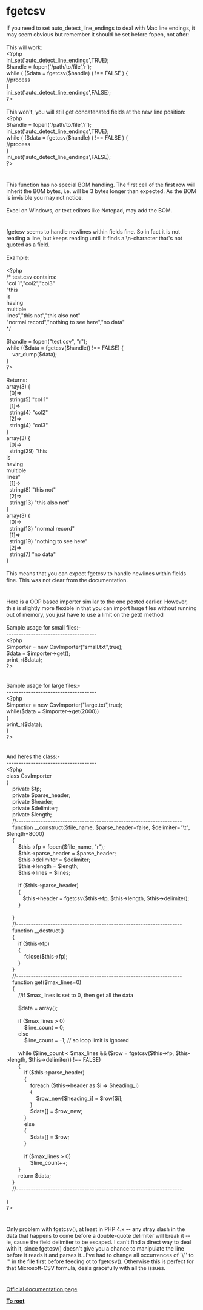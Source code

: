 # fgetcsv




<div class="phpcode"><span class="html">
If you need to set auto_detect_line_endings to deal with Mac line endings, it may seem obvious but remember it should be set before fopen, not after:<br><br>This will work:<br><span class="default">&lt;?php<br>ini_set</span><span class="keyword">(</span><span class="string">&apos;auto_detect_line_endings&apos;</span><span class="keyword">,</span><span class="default">TRUE</span><span class="keyword">);<br></span><span class="default">$handle </span><span class="keyword">= </span><span class="default">fopen</span><span class="keyword">(</span><span class="string">&apos;/path/to/file&apos;</span><span class="keyword">,</span><span class="string">&apos;r&apos;</span><span class="keyword">);<br>while ( (</span><span class="default">$data </span><span class="keyword">= </span><span class="default">fgetcsv</span><span class="keyword">(</span><span class="default">$handle</span><span class="keyword">) ) !== </span><span class="default">FALSE </span><span class="keyword">) {<br></span><span class="comment">//process<br></span><span class="keyword">}<br></span><span class="default">ini_set</span><span class="keyword">(</span><span class="string">&apos;auto_detect_line_endings&apos;</span><span class="keyword">,</span><span class="default">FALSE</span><span class="keyword">);<br></span><span class="default">?&gt;<br></span><br>This won&apos;t, you will still get concatenated fields at the new line position:<br><span class="default">&lt;?php<br>$handle </span><span class="keyword">= </span><span class="default">fopen</span><span class="keyword">(</span><span class="string">&apos;/path/to/file&apos;</span><span class="keyword">,</span><span class="string">&apos;r&apos;</span><span class="keyword">);<br></span><span class="default">ini_set</span><span class="keyword">(</span><span class="string">&apos;auto_detect_line_endings&apos;</span><span class="keyword">,</span><span class="default">TRUE</span><span class="keyword">);<br>while ( (</span><span class="default">$data </span><span class="keyword">= </span><span class="default">fgetcsv</span><span class="keyword">(</span><span class="default">$handle</span><span class="keyword">) ) !== </span><span class="default">FALSE </span><span class="keyword">) {<br></span><span class="comment">//process<br></span><span class="keyword">}<br></span><span class="default">ini_set</span><span class="keyword">(</span><span class="string">&apos;auto_detect_line_endings&apos;</span><span class="keyword">,</span><span class="default">FALSE</span><span class="keyword">);<br></span><span class="default">?&gt;</span>
</span>
</div>
  

#


<div class="phpcode"><span class="html">
This function has no special BOM handling. The first cell of the first row will inherit the BOM bytes, i.e. will be 3 bytes longer than expected. As the BOM is invisible you may not notice.<br><br>Excel on Windows, or text editors like Notepad, may add the BOM.</span>
</div>
  

#


<div class="phpcode"><span class="html">
fgetcsv seems to handle newlines within fields fine. So in fact it is not reading a line, but keeps reading untill it finds a \n-character that&apos;s not quoted as a field.<br><br>Example:<br><br><span class="default">&lt;?php<br></span><span class="comment">/* test.csv contains:<br>&quot;col 1&quot;,&quot;col2&quot;,&quot;col3&quot;<br>&quot;this<br>is<br>having<br>multiple<br>lines&quot;,&quot;this not&quot;,&quot;this also not&quot;<br>&quot;normal record&quot;,&quot;nothing to see here&quot;,&quot;no data&quot;<br>*/<br><br></span><span class="default">$handle </span><span class="keyword">= </span><span class="default">fopen</span><span class="keyword">(</span><span class="string">&quot;test.csv&quot;</span><span class="keyword">, </span><span class="string">&quot;r&quot;</span><span class="keyword">);<br>while ((</span><span class="default">$data </span><span class="keyword">= </span><span class="default">fgetcsv</span><span class="keyword">(</span><span class="default">$handle</span><span class="keyword">)) !== </span><span class="default">FALSE</span><span class="keyword">) {<br>&#xA0; &#xA0; </span><span class="default">var_dump</span><span class="keyword">(</span><span class="default">$data</span><span class="keyword">);<br>}<br></span><span class="default">?&gt;<br></span><br>Returns:<br>array(3) {<br>&#xA0; [0]=&gt;<br>&#xA0; string(5) &quot;col 1&quot;<br>&#xA0; [1]=&gt;<br>&#xA0; string(4) &quot;col2&quot;<br>&#xA0; [2]=&gt;<br>&#xA0; string(4) &quot;col3&quot;<br>}<br>array(3) {<br>&#xA0; [0]=&gt;<br>&#xA0; string(29) &quot;this<br>is<br>having<br>multiple<br>lines&quot;<br>&#xA0; [1]=&gt;<br>&#xA0; string(8) &quot;this not&quot;<br>&#xA0; [2]=&gt;<br>&#xA0; string(13) &quot;this also not&quot;<br>}<br>array(3) {<br>&#xA0; [0]=&gt;<br>&#xA0; string(13) &quot;normal record&quot;<br>&#xA0; [1]=&gt;<br>&#xA0; string(19) &quot;nothing to see here&quot;<br>&#xA0; [2]=&gt;<br>&#xA0; string(7) &quot;no data&quot;<br>}<br><br>This means that you can expect fgetcsv to handle newlines within fields fine. This was not clear from the documentation.</span>
</div>
  

#


<div class="phpcode"><span class="html">
Here is a OOP based importer similar to the one posted earlier. However, this is slightly more flexible in that you can import huge files without running out of memory, you just have to use a limit on the get() method
<br>
<br>Sample usage for small files:-
<br>-------------------------------------
<br><span class="default">&lt;?php
<br>$importer </span><span class="keyword">= new </span><span class="default">CsvImporter</span><span class="keyword">(</span><span class="string">&quot;small.txt&quot;</span><span class="keyword">,</span><span class="default">true</span><span class="keyword">);
<br></span><span class="default">$data </span><span class="keyword">= </span><span class="default">$importer</span><span class="keyword">-&gt;</span><span class="default">get</span><span class="keyword">();
<br></span><span class="default">print_r</span><span class="keyword">(</span><span class="default">$data</span><span class="keyword">);
<br></span><span class="default">?&gt;
<br></span>
<br>
<br>Sample usage for large files:-
<br>-------------------------------------
<br><span class="default">&lt;?php
<br>$importer </span><span class="keyword">= new </span><span class="default">CsvImporter</span><span class="keyword">(</span><span class="string">&quot;large.txt&quot;</span><span class="keyword">,</span><span class="default">true</span><span class="keyword">);
<br>while(</span><span class="default">$data </span><span class="keyword">= </span><span class="default">$importer</span><span class="keyword">-&gt;</span><span class="default">get</span><span class="keyword">(</span><span class="default">2000</span><span class="keyword">))
<br>{
<br></span><span class="default">print_r</span><span class="keyword">(</span><span class="default">$data</span><span class="keyword">);
<br>}
<br></span><span class="default">?&gt;
<br></span>
<br>
<br>And heres the class:-
<br>-------------------------------------
<br><span class="default">&lt;?php
<br></span><span class="keyword">class </span><span class="default">CsvImporter
<br></span><span class="keyword">{
<br>&#xA0; &#xA0; private </span><span class="default">$fp</span><span class="keyword">;
<br>&#xA0; &#xA0; private </span><span class="default">$parse_header</span><span class="keyword">;
<br>&#xA0; &#xA0; private </span><span class="default">$header</span><span class="keyword">;
<br>&#xA0; &#xA0; private </span><span class="default">$delimiter</span><span class="keyword">;
<br>&#xA0; &#xA0; private </span><span class="default">$length</span><span class="keyword">;
<br>&#xA0; &#xA0; </span><span class="comment">//--------------------------------------------------------------------
<br>&#xA0; &#xA0; </span><span class="keyword">function </span><span class="default">__construct</span><span class="keyword">(</span><span class="default">$file_name</span><span class="keyword">, </span><span class="default">$parse_header</span><span class="keyword">=</span><span class="default">false</span><span class="keyword">, </span><span class="default">$delimiter</span><span class="keyword">=</span><span class="string">&quot;\t&quot;</span><span class="keyword">, </span><span class="default">$length</span><span class="keyword">=</span><span class="default">8000</span><span class="keyword">)
<br>&#xA0; &#xA0; {
<br>&#xA0; &#xA0; &#xA0; &#xA0; </span><span class="default">$this</span><span class="keyword">-&gt;</span><span class="default">fp </span><span class="keyword">= </span><span class="default">fopen</span><span class="keyword">(</span><span class="default">$file_name</span><span class="keyword">, </span><span class="string">&quot;r&quot;</span><span class="keyword">);
<br>&#xA0; &#xA0; &#xA0; &#xA0; </span><span class="default">$this</span><span class="keyword">-&gt;</span><span class="default">parse_header </span><span class="keyword">= </span><span class="default">$parse_header</span><span class="keyword">;
<br>&#xA0; &#xA0; &#xA0; &#xA0; </span><span class="default">$this</span><span class="keyword">-&gt;</span><span class="default">delimiter </span><span class="keyword">= </span><span class="default">$delimiter</span><span class="keyword">;
<br>&#xA0; &#xA0; &#xA0; &#xA0; </span><span class="default">$this</span><span class="keyword">-&gt;</span><span class="default">length </span><span class="keyword">= </span><span class="default">$length</span><span class="keyword">;
<br>&#xA0; &#xA0; &#xA0; &#xA0; </span><span class="default">$this</span><span class="keyword">-&gt;</span><span class="default">lines </span><span class="keyword">= </span><span class="default">$lines</span><span class="keyword">;
<br>
<br>&#xA0; &#xA0; &#xA0; &#xA0; if (</span><span class="default">$this</span><span class="keyword">-&gt;</span><span class="default">parse_header</span><span class="keyword">)
<br>&#xA0; &#xA0; &#xA0; &#xA0; {
<br>&#xA0; &#xA0; &#xA0; &#xA0; &#xA0;&#xA0; </span><span class="default">$this</span><span class="keyword">-&gt;</span><span class="default">header </span><span class="keyword">= </span><span class="default">fgetcsv</span><span class="keyword">(</span><span class="default">$this</span><span class="keyword">-&gt;</span><span class="default">fp</span><span class="keyword">, </span><span class="default">$this</span><span class="keyword">-&gt;</span><span class="default">length</span><span class="keyword">, </span><span class="default">$this</span><span class="keyword">-&gt;</span><span class="default">delimiter</span><span class="keyword">);
<br>&#xA0; &#xA0; &#xA0; &#xA0; }
<br>
<br>&#xA0; &#xA0; }
<br>&#xA0; &#xA0; </span><span class="comment">//--------------------------------------------------------------------
<br>&#xA0; &#xA0; </span><span class="keyword">function </span><span class="default">__destruct</span><span class="keyword">()
<br>&#xA0; &#xA0; {
<br>&#xA0; &#xA0; &#xA0; &#xA0; if (</span><span class="default">$this</span><span class="keyword">-&gt;</span><span class="default">fp</span><span class="keyword">)
<br>&#xA0; &#xA0; &#xA0; &#xA0; {
<br>&#xA0; &#xA0; &#xA0; &#xA0; &#xA0; &#xA0; </span><span class="default">fclose</span><span class="keyword">(</span><span class="default">$this</span><span class="keyword">-&gt;</span><span class="default">fp</span><span class="keyword">);
<br>&#xA0; &#xA0; &#xA0; &#xA0; }
<br>&#xA0; &#xA0; }
<br>&#xA0; &#xA0; </span><span class="comment">//--------------------------------------------------------------------
<br>&#xA0; &#xA0; </span><span class="keyword">function </span><span class="default">get</span><span class="keyword">(</span><span class="default">$max_lines</span><span class="keyword">=</span><span class="default">0</span><span class="keyword">)
<br>&#xA0; &#xA0; {
<br>&#xA0; &#xA0; &#xA0; &#xA0; </span><span class="comment">//if $max_lines is set to 0, then get all the data
<br>
<br>&#xA0; &#xA0; &#xA0; &#xA0; </span><span class="default">$data </span><span class="keyword">= array();
<br>
<br>&#xA0; &#xA0; &#xA0; &#xA0; if (</span><span class="default">$max_lines </span><span class="keyword">&gt; </span><span class="default">0</span><span class="keyword">)
<br>&#xA0; &#xA0; &#xA0; &#xA0; &#xA0; &#xA0; </span><span class="default">$line_count </span><span class="keyword">= </span><span class="default">0</span><span class="keyword">;
<br>&#xA0; &#xA0; &#xA0; &#xA0; else
<br>&#xA0; &#xA0; &#xA0; &#xA0; &#xA0; &#xA0; </span><span class="default">$line_count </span><span class="keyword">= -</span><span class="default">1</span><span class="keyword">; </span><span class="comment">// so loop limit is ignored
<br>
<br>&#xA0; &#xA0; &#xA0; &#xA0; </span><span class="keyword">while (</span><span class="default">$line_count </span><span class="keyword">&lt; </span><span class="default">$max_lines </span><span class="keyword">&amp;&amp; (</span><span class="default">$row </span><span class="keyword">= </span><span class="default">fgetcsv</span><span class="keyword">(</span><span class="default">$this</span><span class="keyword">-&gt;</span><span class="default">fp</span><span class="keyword">, </span><span class="default">$this</span><span class="keyword">-&gt;</span><span class="default">length</span><span class="keyword">, </span><span class="default">$this</span><span class="keyword">-&gt;</span><span class="default">delimiter</span><span class="keyword">)) !== </span><span class="default">FALSE</span><span class="keyword">)
<br>&#xA0; &#xA0; &#xA0; &#xA0; {
<br>&#xA0; &#xA0; &#xA0; &#xA0; &#xA0; &#xA0; if (</span><span class="default">$this</span><span class="keyword">-&gt;</span><span class="default">parse_header</span><span class="keyword">)
<br>&#xA0; &#xA0; &#xA0; &#xA0; &#xA0; &#xA0; {
<br>&#xA0; &#xA0; &#xA0; &#xA0; &#xA0; &#xA0; &#xA0; &#xA0; foreach (</span><span class="default">$this</span><span class="keyword">-&gt;</span><span class="default">header </span><span class="keyword">as </span><span class="default">$i </span><span class="keyword">=&gt; </span><span class="default">$heading_i</span><span class="keyword">)
<br>&#xA0; &#xA0; &#xA0; &#xA0; &#xA0; &#xA0; &#xA0; &#xA0; {
<br>&#xA0; &#xA0; &#xA0; &#xA0; &#xA0; &#xA0; &#xA0; &#xA0; &#xA0; &#xA0; </span><span class="default">$row_new</span><span class="keyword">[</span><span class="default">$heading_i</span><span class="keyword">] = </span><span class="default">$row</span><span class="keyword">[</span><span class="default">$i</span><span class="keyword">];
<br>&#xA0; &#xA0; &#xA0; &#xA0; &#xA0; &#xA0; &#xA0; &#xA0; }
<br>&#xA0; &#xA0; &#xA0; &#xA0; &#xA0; &#xA0; &#xA0; &#xA0; </span><span class="default">$data</span><span class="keyword">[] = </span><span class="default">$row_new</span><span class="keyword">;
<br>&#xA0; &#xA0; &#xA0; &#xA0; &#xA0; &#xA0; }
<br>&#xA0; &#xA0; &#xA0; &#xA0; &#xA0; &#xA0; else
<br>&#xA0; &#xA0; &#xA0; &#xA0; &#xA0; &#xA0; {
<br>&#xA0; &#xA0; &#xA0; &#xA0; &#xA0; &#xA0; &#xA0; &#xA0; </span><span class="default">$data</span><span class="keyword">[] = </span><span class="default">$row</span><span class="keyword">;
<br>&#xA0; &#xA0; &#xA0; &#xA0; &#xA0; &#xA0; }
<br>
<br>&#xA0; &#xA0; &#xA0; &#xA0; &#xA0; &#xA0; if (</span><span class="default">$max_lines </span><span class="keyword">&gt; </span><span class="default">0</span><span class="keyword">)
<br>&#xA0; &#xA0; &#xA0; &#xA0; &#xA0; &#xA0; &#xA0; &#xA0; </span><span class="default">$line_count</span><span class="keyword">++;
<br>&#xA0; &#xA0; &#xA0; &#xA0; }
<br>&#xA0; &#xA0; &#xA0; &#xA0; return </span><span class="default">$data</span><span class="keyword">;
<br>&#xA0; &#xA0; }
<br>&#xA0; &#xA0; </span><span class="comment">//--------------------------------------------------------------------
<br>
<br></span><span class="keyword">}
<br></span><span class="default">?&gt;</span>
</span>
</div>
  

#


<div class="phpcode"><span class="html">
Only problem with fgetcsv(), at least in PHP 4.x -- any stray slash in the data that happens to come before a double-quote delimiter will break it -- ie, cause the field delimiter to be escaped. I can&apos;t find a direct way to deal with it, since fgetcsv() doesn&apos;t give you a chance to manipulate the line before it reads it and parses it...I&apos;ve had to change all occurrences of &apos;\&quot;&apos; to &apos;&quot; in the file first before feeding ot to fgetcsv(). Otherwise this is perfect for that Microsoft-CSV formula, deals gracefully with all the issues.</span>
</div>
  

#

[Official documentation page](https://www.php.net/manual/en/function.fgetcsv.php)

**[To root](/README.md)**